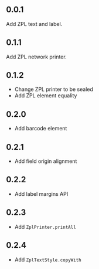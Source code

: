 ## 0.0.1

Add ZPL text and label.

## 0.1.1

Add ZPL network printer.

## 0.1.2

- Change ZPL printer to be sealed
- Add ZPL element equality

## 0.2.0

- Add barcode element

## 0.2.1

- Add field origin alignment

## 0.2.2

- Add label margins API

## 0.2.3

- Add `ZplPrinter.printAll`

## 0.2.4

- Add `ZplTextStyle.copyWith`
